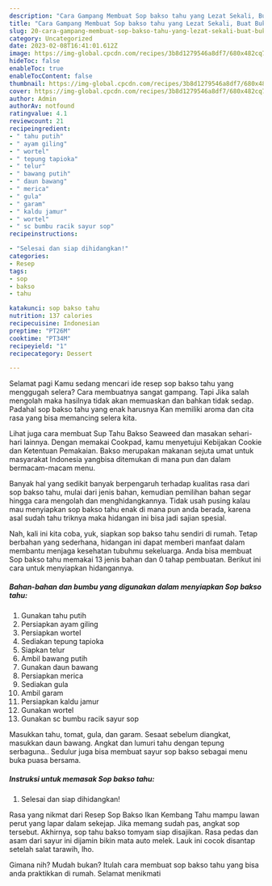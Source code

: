 ```yaml
---
description: "Cara Gampang Membuat Sop bakso tahu yang Lezat Sekali, Buat Buka Puasa}"
title: "Cara Gampang Membuat Sop bakso tahu yang Lezat Sekali, Buat Buka Puasa}"
slug: 20-cara-gampang-membuat-sop-bakso-tahu-yang-lezat-sekali-buat-buka-puasa
category: Uncategorized
date: 2023-02-08T16:41:01.612Z
image: https://img-global.cpcdn.com/recipes/3b8d1279546a8df7/680x482cq70/sop-bakso-tahu-foto-resep-utama.jpg
hideToc: false
enableToc: true
enableTocContent: false
thumbnail: https://img-global.cpcdn.com/recipes/3b8d1279546a8df7/680x482cq70/sop-bakso-tahu-foto-resep-utama.jpg
cover: https://img-global.cpcdn.com/recipes/3b8d1279546a8df7/680x482cq70/sop-bakso-tahu-foto-resep-utama.jpg
author: Admin
authorAv: notfound
ratingvalue: 4.1
reviewcount: 21
recipeingredient:
- " tahu putih"
- " ayam giling"
- " wortel"
- " tepung tapioka"
- " telur"
- " bawang putih"
- " daun bawang"
- " merica"
- " gula"
- " garam"
- " kaldu jamur"
- " wortel"
- " sc bumbu racik sayur sop"
recipeinstructions:

- "Selesai dan siap dihidangkan!"
categories:
- Resep
tags:
- sop
- bakso
- tahu

katakunci: sop bakso tahu 
nutrition: 137 calories
recipecuisine: Indonesian
preptime: "PT26M"
cooktime: "PT34M"
recipeyield: "1"
recipecategory: Dessert

---
```



Selamat pagi Kamu sedang mencari ide resep sop bakso tahu yang menggugah selera? Cara membuatnya sangat gampang. Tapi Jika salah mengolah maka hasilnya tidak akan memuaskan dan bahkan tidak sedap. Padahal sop bakso tahu yang enak harusnya Kan memiliki aroma dan cita rasa yang bisa memancing selera kita.


Lihat juga cara membuat Sup Tahu Bakso Seaweed dan masakan sehari-hari lainnya. Dengan memakai Cookpad, kamu menyetujui Kebijakan Cookie dan Ketentuan Pemakaian. Bakso merupakan makanan sejuta umat untuk masyarakat Indonesia yangbisa ditemukan di mana pun dan dalam bermacam-macam menu.

Banyak hal yang sedikit banyak berpengaruh terhadap kualitas rasa dari sop bakso tahu, mulai dari jenis bahan, kemudian pemilihan bahan segar hingga cara mengolah dan menghidangkannya. Tidak usah pusing kalau mau menyiapkan sop bakso tahu enak di mana pun anda berada, karena asal sudah tahu triknya maka hidangan ini bisa jadi sajian spesial.


Nah, kali ini kita coba, yuk, siapkan sop bakso tahu sendiri di rumah. Tetap berbahan yang sederhana, hidangan ini dapat memberi manfaat dalam membantu menjaga kesehatan tubuhmu sekeluarga. Anda bisa membuat Sop bakso tahu memakai 13 jenis bahan dan 0 tahap pembuatan. Berikut ini cara untuk menyiapkan hidangannya.

<!--inarticleads1-->

##### Bahan-bahan dan bumbu yang digunakan dalam menyiapkan Sop bakso tahu:

1. Gunakan  tahu putih
1. Persiapkan  ayam giling
1. Persiapkan  wortel
1. Sediakan  tepung tapioka
1. Siapkan  telur
1. Ambil  bawang putih
1. Gunakan  daun bawang
1. Persiapkan  merica
1. Sediakan  gula
1. Ambil  garam
1. Persiapkan  kaldu jamur
1. Gunakan  wortel
1. Gunakan  sc bumbu racik sayur sop


Masukkan tahu, tomat, gula, dan garam. Sesaat sebelum diangkat, masukkan daun bawang. Angkat dan lumuri tahu dengan tepung serbaguna.. Sedulur juga bisa membuat sayur sop bakso sebagai menu buka puasa bersama. 

<!--inarticleads2-->

##### Instruksi untuk memasak Sop bakso tahu:


1. Selesai dan siap dihidangkan!

Rasa yang nikmat dari Resep Sop Bakso Ikan Kembang Tahu mampu lawan perut yang lapar dalam sekejap. Jika memang sudah pas, angkat sop tersebut. Akhirnya, sop tahu bakso tomyam siap disajikan. Rasa pedas dan asam dari sayur ini dijamin bikin mata auto melek. Lauk ini cocok disantap setelah salat tarawih, lho. 

Gimana nih? Mudah bukan? Itulah cara membuat sop bakso tahu yang bisa anda praktikkan di rumah. Selamat menikmati
